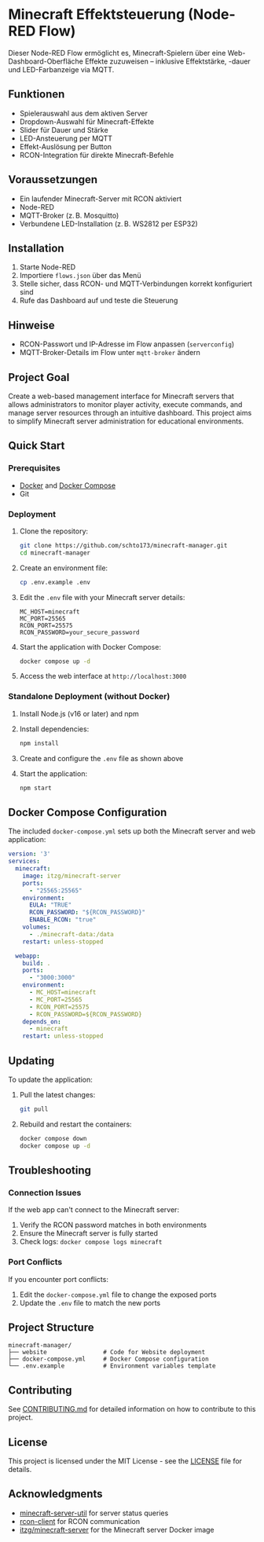 # Minecraft Effektsteuerung (Node-RED Flow)

Dieser Node-RED Flow ermöglicht es, Minecraft-Spielern über eine Web-Dashboard-Oberfläche Effekte zuzuweisen – inklusive Effektstärke, -dauer und LED-Farbanzeige via MQTT.

## Funktionen

- Spielerauswahl aus dem aktiven Server
- Dropdown-Auswahl für Minecraft-Effekte
- Slider für Dauer und Stärke
- LED-Ansteuerung per MQTT
- Effekt-Auslösung per Button
- RCON-Integration für direkte Minecraft-Befehle

## Voraussetzungen

- Ein laufender Minecraft-Server mit RCON aktiviert
- Node-RED
- MQTT-Broker (z. B. Mosquitto)
- Verbundene LED-Installation (z. B. WS2812 per ESP32)

## Installation

1. Starte Node-RED
2. Importiere `flows.json` über das Menü
3. Stelle sicher, dass RCON- und MQTT-Verbindungen korrekt konfiguriert sind
4. Rufe das Dashboard auf und teste die Steuerung

## Hinweise

- RCON-Passwort und IP-Adresse im Flow anpassen (`serverconfig`)
- MQTT-Broker-Details im Flow unter `mqtt-broker` ändern


## Project Goal

Create a web-based management interface for Minecraft servers that allows administrators to monitor player activity, execute commands, and manage server resources through an intuitive dashboard. This project aims to simplify Minecraft server administration for educational environments.



## Quick Start

### Prerequisites

- [Docker](https://docs.docker.com/get-docker/) and [Docker Compose](https://docs.docker.com/compose/install/)
- Git

### Deployment

1. Clone the repository:
   ```bash
   git clone https://github.com/schto173/minecraft-manager.git
   cd minecraft-manager
   ```

2. Create an environment file:
   ```bash
   cp .env.example .env
   ```

3. Edit the `.env` file with your Minecraft server details:
   ```
   MC_HOST=minecraft
   MC_PORT=25565
   RCON_PORT=25575
   RCON_PASSWORD=your_secure_password
   ```

4. Start the application with Docker Compose:
   ```bash
   docker compose up -d
   ```

5. Access the web interface at `http://localhost:3000`

### Standalone Deployment (without Docker)

1. Install Node.js (v16 or later) and npm

2. Install dependencies:
   ```bash
   npm install
   ```

3. Create and configure the `.env` file as shown above

4. Start the application:
   ```bash
   npm start
   ```

## Docker Compose Configuration

The included `docker-compose.yml` sets up both the Minecraft server and web application:

```yaml
version: '3'
services:
  minecraft:
    image: itzg/minecraft-server
    ports:
      - "25565:25565"
    environment:
      EULA: "TRUE"
      RCON_PASSWORD: "${RCON_PASSWORD}"
      ENABLE_RCON: "true"
    volumes:
      - ./minecraft-data:/data
    restart: unless-stopped

  webapp:
    build: .
    ports:
      - "3000:3000"
    environment:
      - MC_HOST=minecraft
      - MC_PORT=25565
      - RCON_PORT=25575
      - RCON_PASSWORD=${RCON_PASSWORD}
    depends_on:
      - minecraft
    restart: unless-stopped
```

## Updating

To update the application:

1. Pull the latest changes:
   ```bash
   git pull
   ```

2. Rebuild and restart the containers:
   ```bash
   docker compose down
   docker compose up -d
   ```

## Troubleshooting

### Connection Issues

If the web app can't connect to the Minecraft server:

1. Verify the RCON password matches in both environments
2. Ensure the Minecraft server is fully started
3. Check logs: `docker compose logs minecraft`

### Port Conflicts

If you encounter port conflicts:

1. Edit the `docker-compose.yml` file to change the exposed ports
2. Update the `.env` file to match the new ports

## Project Structure

```
minecraft-manager/
├── website                # Code for Website deployment
├── docker-compose.yml     # Docker Compose configuration
└── .env.example           # Environment variables template
```

## Contributing

See [CONTRIBUTING.md](CONTRIBUTING.md) for detailed information on how to contribute to this project.

## License

This project is licensed under the MIT License - see the [LICENSE](LICENSE) file for details.

## Acknowledgments

- [minecraft-server-util](https://github.com/PassTheMayo/minecraft-server-util) for server status queries
- [rcon-client](https://github.com/janispritzkau/rcon-client) for RCON communication
- [itzg/minecraft-server](https://github.com/itzg/docker-minecraft-server) for the Minecraft server Docker image
